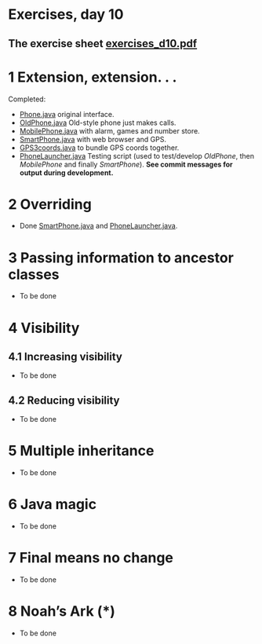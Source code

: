 # Exercises, day 10

## The exercise sheet [exercises_d10.pdf](exercises_d10.pdf) 

# 1 Extension, extension. . .

Completed:

* [Phone.java](src/Phone.java) original interface.
* [OldPhone.java](src/OldPhone.java) Old-style phone just makes calls.
* [MobilePhone.java](src/MobilePhone.java) with alarm, games and number store.
* [SmartPhone.java](src/SmartPhone.java) with web browser and GPS.
* [GPS3coords.java](src/GPS3coords.java) to bundle GPS coords together.
* [PhoneLauncher.java](src/PhoneLauncher.java) Testing script (used to test/develop *OldPhone*, then *MobilePhone* and finally *SmartPhone*). 
  **See commit messages for output during development.**

# 2 Overriding

* Done [SmartPhone.java](src/SmartPhone.java) and [PhoneLauncher.java](src/PhoneLauncher.java).

# 3 Passing information to ancestor classes

* To be done

# 4 Visibility

## 4.1 Increasing visibility

* To be done

## 4.2 Reducing visibility

* To be done

# 5 Multiple inheritance

* To be done

# 6 Java magic

* To be done

# 7 Final means no change

* To be done

# 8 Noah’s Ark (*)

* To be done
